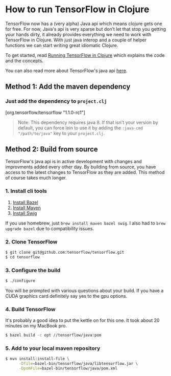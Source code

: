 # How to run TensorFlow in Clojure 

TensorFlow now has a (very alpha) Java api which means clojure gets one for free. For now, Java's api is very sparse but don’t let that stop you getting your hands dirty, it already provides everything we need to work with TensorFlow in Clojure. With just java interop and a couple of helper functions we can start writing great idiomatic Clojure. 

To get started, read [Running TensorFlow in Clojure](http://kieranbrowne.com/research/clojure-tensorflow-interop) which explains the code and the concepts.

You can also read more about TensorFlow's java api [here](https://www.tensorflow.org/versions/master/install/install_java).

## Method 1: Add the maven dependency

### Just add the dependency to `project.clj`
[org.tensorflow/tensorflow "1.1.0-rc1"]

> Note: This dependency requires java 8. If that isn't your version by default, you can force lein to use it by adding the `:java-cmd "/path/to/java"` key to your `project.clj`.

## Method 2: Build from source

TensorFlow's java api is in active development with changes and improvments added every other day. By building from source, you have access to the latest changes to TensorFlow as they are added. This method of course takes much longer.

### 1. Install cli tools
1. [Install Bazel](https://www.bazel.build/versions/master/docs/install.html)
2. [Install Maven](https://maven.apache.org/install.html)
3. [Install Swig](http://www.swig.org/Doc3.0/Preface.html)

If you use homebrew, just `brew install maven bazel swig`. I also had to `brew upgrade bazel` due to compatibility issues.

### 2. Clone TensorFlow

```sh
$ git clone git@github.com:tensorflow/tensorflow.git
$ cd tensorflow
```

### 3. Configure the build

```sh
$ ./configure
```
You will be prompted with various questions about your build. If you have a CUDA graphics card definitely say yes to the gpu options.

### 4. Build TensorFlow

It's probably a good idea to put the kettle on for this one. It took about 20 minutes on my MacBook pro.

```sh
$ bazel build -c opt //tensorflow/java:pom
```

### 5. Add to your local maven repository
```sh
$ mvn install:install-file \
      -Dfile=bazel-bin/tensorflow/java/libtensorflow.jar \
      -DpomFile=bazel-bin/tensorflow/java/pom.xml
```
